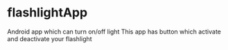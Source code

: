# flashlightApp
Android app which can turn on/off light
This app has button which activate and deactivate your flashlight
